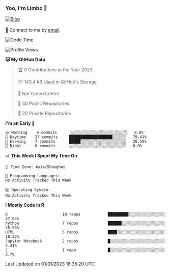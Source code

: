 ### Yoo, I'm Limbo 👋
 [![Blog](https://img.shields.io/badge/Limbo-Blog-blue)](https://limboblog.netlify.app/)
<br></br>
💬 Connect to me by [email](mailto:limbowx1996@162.com). 
<!--START_SECTION:waka-->
![Code Time](http://img.shields.io/badge/Code%20Time-2%20hrs%2046%20mins-blue)

![Profile Views](http://img.shields.io/badge/Profile%20Views-0-blue)

**🐱 My GitHub Data** 

> 🏆 0 Contributions in the Year 2023
 > 
> 📦 143.4 kB Used in GitHub's Storage 
 > 
> 🚫 Not Opted to Hire
 > 
> 📜 30 Public Repositories 
 > 
> 🔑 20 Private Repositories  
 > 
**I'm an Early 🐤** 

```text
🌞 Morning    0 commits      ░░░░░░░░░░░░░░░░░░░░░░░░░   0.0% 
🌆 Daytime    27 commits     ███████████████████░░░░░░   79.41% 
🌃 Evening    7 commits      █████░░░░░░░░░░░░░░░░░░░░   20.59% 
🌙 Night      0 commits      ░░░░░░░░░░░░░░░░░░░░░░░░░   0.0%

```


📊 **This Week I Spent My Time On** 

```text
⌚︎ Time Zone: Asia/Shanghai

💬 Programming Languages: 
No Activity Tracked This Week

💻 Operating System: 
No Activity Tracked This Week

```

**I Mostly Code in R** 

```text
R                        10 repos            █████████░░░░░░░░░░░░░░░░   37.04% 
Python                   7 repos             ██████░░░░░░░░░░░░░░░░░░░   25.93% 
HTML                     5 repos             ████░░░░░░░░░░░░░░░░░░░░░   18.52% 
Jupyter Notebook         2 repos             █░░░░░░░░░░░░░░░░░░░░░░░░   7.41% 
C                        1 repo              █░░░░░░░░░░░░░░░░░░░░░░░░   3.7%

```



 Last Updated on 01/01/2023 18:35:20 UTC
<!--END_SECTION:waka-->
